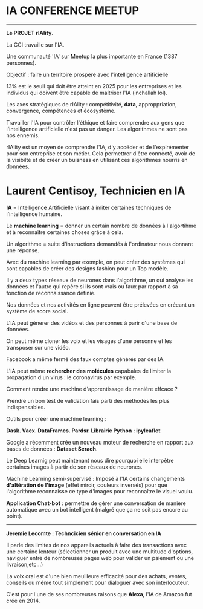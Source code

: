 # IA CONFERENCE MEETUP
-------------------------------------------

**Le PROJET rIAlity**.

La CCI travaille sur l'IA.

Une communauté 'IA' sur Meetup la plus importante en France (1387 personnes).

Objectif : faire un territoire prospere avec l'intelligence artificielle

13% est le seuil qui doit être atteint en 2025 pour les entreprises et les individus qui doivent être capable de maîtriser l'IA (inchallah lol).

Les axes stratégiques de rIAlity : compétitivité, **data**, approppriation, convergence, compétences et écosystème.

Travailler l'IA pour contrôler l'éthique et faire comprendre aux gens que l'intelligence artificielle n'est pas un danger. 
Les algorithmes ne sont pas nos ennemis.

rIAlity est un moyen de comprendre l'IA, d'y accéder et de l'expirémenter pour son entreprise et son métier.
Cela permettrer d'être connecté, avoir de la visibilté et de créer un buisness en utilisant ces algorithmes nourris en données.



# Laurent Centisoy, Technicien en IA 

**IA** = Intelligence Artificielle visant à imiter certaines techniques de l'intelligence humaine.

Le **machine learning** = donner un certain nombre de données à l'algortihme et à reconnaître certaines choses grâce à cela.

Un algorithme = suite d'instructions demandés à l'ordinateur nous donnant une réponse.

Avec du machine learning par exemple, on peut créer des systèmes qui sont capables de créer des designs fashion pour un Top modèle.

Il y a deux types réseaux de neurones dans l'algorithme, un qui analyse les données et l'autre qui repère si ils sont vrais ou faux par rapport à sa fonction de reconnaissance définie.

Nos données et nos activités en ligne peuvent être prélevées en créeant un système de score social.

L'IA peut génerer des vidéos et des personnes à parir d'une base de données.

On peut même cloner les voix et les visages d'une personne et les transposer sur une vidéo.

Facebook a même fermé des faux comptes générés par des IA.

L'IA peut même **rechercher des molécules** capabales de limiter la propagation d'un virus : le coronavirus par exemple.

Comment rendre une machine d'apprentissage de manière effcace ?

Prendre un bon test de validation fais parti des méthodes les plus indispensables.

Outils pour créer une machine learning :

**Dask. Vaex. DataFrames. Pardsr. Librairie Python : ipyleaflet**


Google a récemment crée un nouveau moteur de recherche en rapport aux bases de données : **Dataset Serach**.

Le Deep Learnig peut maintenant nous dire pourquoi elle interpètre certaines images à partir de son réseaux de neurones.

Machine Learning semi-supervisé : 
Imposé à l'IA certains changements **d'altération de l'image** (effet miroir, couleurs inversés) pour que l'algorithme reconnaisse ce type d'images pour reconnaître le visuel voulu.

**Application Chat-bot** : permettre de gérer une conversation de manière automatique avec un bot intelligent (malgré que ça ne soit pas encore au point).

--------------------------------


**Jeremie Lecomte : Techncicien sénior en conversation en IA**

Il parle des limites de nos appareils actuels à faire des transactions avec une certaine lenteur (sélectionner un produit avec une multitude d'options, naviguer entre de nombreuses pages web pour valider un paiement ou une livraison,etc...)

La voix oral est d'une bien meuilleure efficacité pour des achats, ventes, conseils ou même tout simplement pour dialoguer avec son interlocuteur.

C'est pour l'une de ses nombreuses raisons que **Alexa**, l'IA de Amazon fut crée en 2014.












